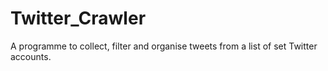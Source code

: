 # Twitter_Crawler
A programme to collect, filter and organise tweets from a list of set Twitter accounts.
